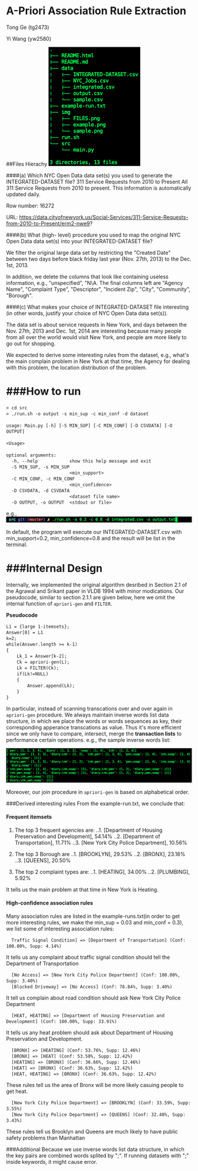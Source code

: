 A-Priori Association Rule Extraction
=====================

Tong Ge (tg2473)

Yi Wang (yw2580)

##Files Hierachy
![Files](img/FILES.png)


####(a) Which NYC Open Data data set(s) you used to generate the INTEGRATED-DATASET file?
311 Service Requests from 2010 to Present
All 311 Service Requests from 2010 to present. This information is automatically updated daily.

Row number: 16272

URL:
https://data.cityofnewyork.us/Social-Services/311-Service-Requests-from-2010-to-Present/erm2-nwe9?

####(b) What (high- level) procedure you used to map the original NYC Open Data data set(s) into your INTEGRATED-DATASET file?

We filter the original large data set by restricting the "Created Date" between two days before black friday last year (Nov. 27th, 2013) to the Dec. 1st, 2013.

In addition, we delete the columns that look like containing useless information, e.g., "unspecified", "N\A. The final columns left are "Agency Name", "Complaint Type", "Descriptor", "Incident Zip", "City", "Community", "Borough".

####(c) What makes your choice of INTEGRATED-DATASET file interesting (in other words, justify your choice of NYC Open Data data set(s)).

The data set is about service requests in New York, and days between the Nov. 27th, 2013 and Dec. 1st, 2014 are interesting because many people from all over the world would visit New York, and people are more likely to go out for shopping. 

We expected to derive some interesting rules from the dataset, e.g., what's the main complain problem in New York at that time, the Agency for dealing with this problem, the location distribution of the problem.


###How to run
==============

```
> cd src
> ./run.sh -o output -s min_sup -c min_conf -d dataset 

usage: Main.py [-h] [-S MIN_SUP] [-C MIN_CONF] [-D CSVDATA] [-O OUTPUT]

<Usage> 

optional arguments:
  -h, --help            show this help message and exit
  -S MIN_SUP, -s MIN_SUP
                        <min_support>
  -C MIN_CONF, -c MIN_CONF
                        <min_confidence>
  -D CSVDATA, -d CSVDATA
                        <dataset file name>
  -O OUTPUT, -o OUTPUT  <stdout or file>
```
e.g., 
![example](img/example.png)

In default, the program will execute our INTEGRATED-DATASET.csv with min_support=0.2, min_confidence=0.8 and the result will be list in the terminal.


###Internal Design
==================

Internally, we implemented the original algorithm desribed in Section 2.1 of the Agrawal and Srikant paper in VLDB 1994 with minor modications. Our pseudocode, similar to section 2.1.1 are given below, here we omit the internal function of ```apriori-gen``` and ```FILTER```.

**Pseudocode**
```
L1 = {large 1-itemsets};
Answer[0] = L1
k=2;
while(Answer.length >= k-1)
{
	Lk_1 = Answer[k-2]; 
	Ck = apriori-gen(L);
	Lk = FILTER(Ck);
	if(Lk!=NULL)
	{
		Answer.append(Lk);
	}
}
```
In particular, instead of scanning transcations over and over again in ```apriori-gen``` procedure. We always maintain inverse words list data structure, in which we place the words or words sequences as key, their corresponding apperance transcations as value. Thus it's more efficient since we only have to compare, intersect, merge the **transaction lists** to performance certain operations. e.g., the sample inverse words list:

![sample](img/sample.png)

Moreover, our join procedure in ```apriori-gen``` is based on alphabetical order.

###Derived interesting rules
From the example-run.txt, we conclude that:

#### Frequent itemsets
1. The top 3 frequent agencies are:
..1. [Department of Housing Preservation and Development], 54.14%
..2. [Department of Transportation], 11.71%
..3. [New York City Police Department], 10.56%

2. The top 3 Borough are 
..1. [BROOKLYN], 29.53%
..2. [BRONX], 23.18%
..3. [QUEENS], 20.50%

3. The top 2 complaint types are:
..1. [HEATING], 34.00%
..2. [PLUMBING], 5.92%

It tells us the main problem at that time in New York is Heating.

#### High-confidence association rules
Many association rules are listed in the example-runs.txt(in order to get more interesting rules, we make the min_sup = 0.03 and min_conf = 0.3), we list some of interesting association rules:
```
  Traffic Signal Condition] => [Department of Transportation] (Conf: 100.00%, Supp: 4.14%)
```
It tells us any complaint about traffic signal condition should tell the Department of Transportation
```
  [No Access] => [New York City Police Department] (Conf: 100.00%, Supp: 3.40%)
  [Blocked Driveway] => [No Access] (Conf: 76.84%, Supp: 3.40%)
```
It tell us complain about road condition should ask New York City Police Department
```
  [HEAT, HEATING] => [Department of Housing Preservation and Development] (Conf: 100.00%, Supp: 33.91%)
```
It tells us any heat problem should ask about Department of Housing Preservation and Development. 
```
  [BRONX] => [HEATING] (Conf: 53.76%, Supp: 12.46%)
  [BRONX] => [HEAT] (Conf: 53.58%, Supp: 12.42%)
  [HEATING] => [BRONX] (Conf: 36.66%, Supp: 12.46%)
  [HEAT] => [BRONX] (Conf: 36.63%, Supp: 12.42%)
  [HEAT, HEATING] => [BRONX] (Conf: 36.63%, Supp: 12.42%)
```
These rules tell us the area of Bronx will be more likely casuing people to get heat.
```  
  [New York City Police Department] => [BROOKLYN] (Conf: 33.59%, Supp: 3.55%)
  [New York City Police Department] => [QUEENS] (Conf: 32.48%, Supp: 3.43%)
```
These rules tell us Brooklyn and Queens are much likely to have public safety problems than Manhattan

###Additional 
Because we use inverse words list data structure, in which the key pairs are combined words splited by ";". If running datasets with ";" inside keywords, it might cause error.


